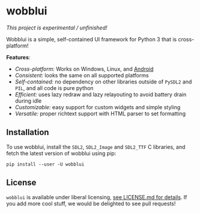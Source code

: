 
wobblui
=======

*This project is experimental / unfinished!*

Wobblui is a simple, self-contained UI framework for Python 3 that is
cross-platform!

**Features**:

- *Cross-platform:* Works on Windows, Linux, and [Android](https://github.com/kivy/python-for-android)
- *Consistent:* looks the same on all supported platforms
- *Self-contained:* no dependency on other libraries outside of `PySDL2` and `PIL`, and all code is pure python
- *Efficient:* uses lazy redraw and lazy relayouting to avoid battery drain during idle
- *Customizable:* easy support for custom widgets and simple styling
- *Versatile:* proper richtext support with HTML parser to set formatting

Installation
------------

To use wobblui, install the `SDL2`, `SDL2_Image` and `SDL2_TTF` C
libraries, and fetch the latest version of wobblui using pip:

```
pip install --user -U wobblui
```

License
-------

`wobblui` is available under liberal licensing, [see LICENSE.md for
details](LICENSE.md). If you add more cool stuff, we would be
delighted to see pull requests!


